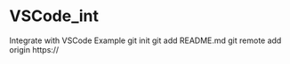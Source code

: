 # VSCode_int
Integrate with VSCode Example
git init
git add README.md
git remote add origin https://
